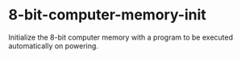 # 8-bit-computer-memory-init
Initialize the 8-bit computer memory with a program to be executed automatically on powering.
